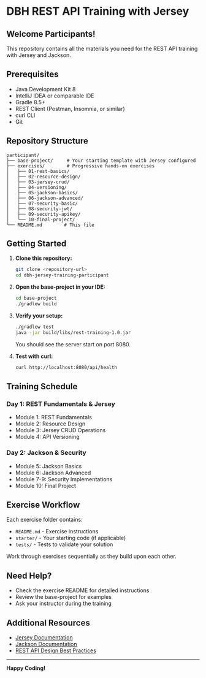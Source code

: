 # DBH REST API Training with Jersey

## Welcome Participants!

This repository contains all the materials you need for the REST API training
with Jersey and Jackson.

## Prerequisites

- Java Development Kit 8
- IntelliJ IDEA or comparable IDE
- Gradle 8.5+
- REST Client (Postman, Insomnia, or similar)
- curl CLI
- Git

## Repository Structure

```
participant/
├── base-project/     # Your starting template with Jersey configured
├── exercises/        # Progressive hands-on exercises
│   ├── 01-rest-basics/
│   ├── 02-resource-design/
│   ├── 03-jersey-crud/
│   ├── 04-versioning/
│   ├── 05-jackson-basics/
│   ├── 06-jackson-advanced/
│   ├── 07-security-basic/
│   ├── 08-security-jwt/
│   ├── 09-security-apikey/
│   └── 10-final-project/
└── README.md        # This file
```

## Getting Started

1. **Clone this repository:**
   ```bash
   git clone <repository-url>
   cd dbh-jersey-training-participant
   ```

2. **Open the base-project in your IDE:**
   ```bash
   cd base-project
   ./gradlew build
   ```

3. **Verify your setup:**
   ```bash
   ./gradlew test
   java -jar build/libs/rest-training-1.0.jar
   ```

   You should see the server start on port 8080.

4. **Test with curl:**
   ```bash
   curl http://localhost:8080/api/health
   ```

## Training Schedule

### Day 1: REST Fundamentals & Jersey
- Module 1: REST Fundamentals
- Module 2: Resource Design
- Module 3: Jersey CRUD Operations
- Module 4: API Versioning

### Day 2: Jackson & Security
- Module 5: Jackson Basics
- Module 6: Jackson Advanced
- Module 7-9: Security Implementations
- Module 10: Final Project

## Exercise Workflow

Each exercise folder contains:
- `README.md` - Exercise instructions
- `starter/` - Your starting code (if applicable)
- `tests/` - Tests to validate your solution

Work through exercises sequentially as they build upon each other.

## Need Help?

- Check the exercise README for detailed instructions
- Review the base-project for examples
- Ask your instructor during the training

## Additional Resources

- [Jersey Documentation](https://eclipse-ee4j.github.io/jersey/)
- [Jackson Documentation](https://github.com/FasterXML/jackson)
- [REST API Design Best Practices](https://restfulapi.net/)

---

**Happy Coding!**